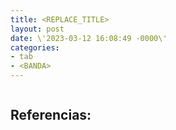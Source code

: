 ```yaml
---
title: <REPLACE_TITLE>
layout: post
date: \'2023-03-12 16:08:49 -0000\'
categories:
- tab
- <BANDA>
---
```


~~~
~~~

Referencias:
- 
